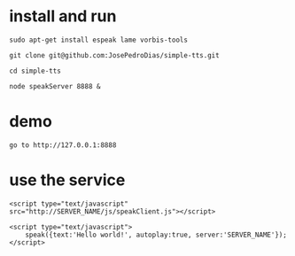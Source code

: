 # install and run

    sudo apt-get install espeak lame vorbis-tools

    git clone git@github.com:JosePedroDias/simple-tts.git

    cd simple-tts

    node speakServer 8888 &


# demo

    go to http://127.0.0.1:8888


# use the service

    <script type="text/javascript" src="http://SERVER_NAME/js/speakClient.js"></script>

	<script type="text/javascript">
		speak({text:'Hello world!', autoplay:true, server:'SERVER_NAME'});
	</script>
